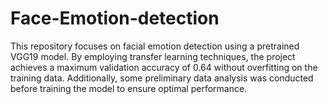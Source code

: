 # Face-Emotion-detection

This repository focuses on facial emotion detection using a pretrained VGG19 model. By employing transfer learning techniques, the project achieves a maximum validation accuracy of 0.64 without overfitting on the training data. Additionally, some preliminary data analysis was conducted before training the model to ensure optimal performance.
